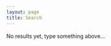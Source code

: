 ```yaml
---
layout: page
title: Search
---
```

<div id="search-searchbar"></div>

<div id="search-hits">No results yet, type something above...</div>

<!-- Including InstantSearch.js library and styling -->
<script src="https://cdn.jsdelivr.net/npm/instantsearch.js@2.3.3/dist/instantsearch.min.js"></script>
<script src="https://cdnjs.cloudflare.com/ajax/libs/moment.js/2.20.1/moment.min.js"></script>
<link rel="stylesheet" type="text/css" href="https://cdn.jsdelivr.net/npm/instantsearch.js@2.3.3/dist/instantsearch.min.css">
<link rel="stylesheet" type="text/css" href="https://cdn.jsdelivr.net/npm/instantsearch.js@2.3.3/dist/instantsearch-theme-algolia.min.css">

<script>
// Instanciating InstantSearch.js with Algolia credentials
const search = instantsearch({
  appId: '{{ site.algolia.application_id }}',
  indexName: '{{ site.algolia.index_name }}',
  apiKey: '{{ site.algolia.search_only_api_key }}',
  urlSync: true,
  searchFunction: function(helper) {
    if(helper.state.query != '') {
      helper.search();
    }
  }
});

const hitTemplate = function(hit) {
  let date = '';
  if (hit.date) {
    date = moment.unix(hit.date).format('MMM D, YYYY');
  }
  const url = hit.url;
  const title = hit._highlightResult.title.value;
  const content = hit._highlightResult.html.value;
  return `
    <div class="post">
      <h1 class="post-title">
        <a href="${url}">
          ${title}
        </a>
      </h1>
      <span class="post-date">${date}</span>
      ${content}
    </div>
  `;
}

// Adding searchbar and results widgets
search.addWidget(
  instantsearch.widgets.searchBox({
    container: '#search-searchbar',
    placeholder: 'Search this site...',
    poweredBy: true,
    autofocus: true,
  })
);
search.addWidget(
  instantsearch.widgets.hits({
    container: '#search-hits',
    templates: {
      item: hitTemplate
    }
  })
);

// Starting the search
search.start();
</script>

<style>
  #search-searchbar {
    margin-bottom: 1rem;
  }

  .ais-search-box {
    max-width: 100%;
  }
</style>
